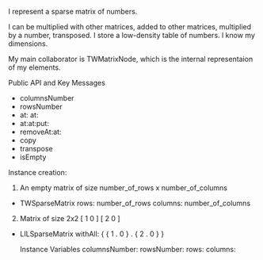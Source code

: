 I represent a sparse matrix of numbers.

I can be multiplied with other matrices, added to other matrices, multiplied by a number, transposed.
I store a low-density table of numbers. l know my dimensions.

My main collaborator is TWMatrixNode, which is the internal representaion of my elements.

Public API and Key Messages
- columnsNumber
- rowsNumber
- at: at:
- at:at:put:
- removeAt:at:
- copy
- transpose
- isEmpty

Instance creation:
1) An empty matrix of size number_of_rows x number_of_columns
- TWSparseMatrix rows: number_of_rows columns: number_of_columns
2) Matrix of size 2x2
			[ 1 0 ]
			[ 2 0 ]
- LILSparseMatrix withAll: { { 1 . 0 } . { 2 . 0 } }
   
    Instance Variables
	columnsNumber:		<SmallInteger>
	rowsNumber:		<SmallInteger>
	rows:				<Array>
	columns:			<Array>

